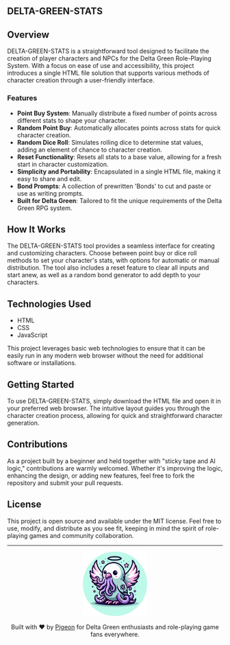 ## DELTA-GREEN-STATS

## Overview
DELTA-GREEN-STATS is a straightforward tool designed to facilitate the creation of player characters and NPCs for the Delta Green Role-Playing System. With a focus on ease of use and accessibility, this project introduces a single HTML file solution that supports various methods of character creation through a user-friendly interface.

### Features
- **Point Buy System**: Manually distribute a fixed number of points across different stats to shape your character.
- **Random Point Buy**: Automatically allocates points across stats for quick character creation.
- **Random Dice Roll**: Simulates rolling dice to determine stat values, adding an element of chance to character creation.
- **Reset Functionality**: Resets all stats to a base value, allowing for a fresh start in character customization.
- **Simplicity and Portability**: Encapsulated in a single HTML file, making it easy to share and edit.
- **Bond Prompts**: A collection of prewritten 'Bonds' to cut and paste or use as writing prompts.
- **Built for Delta Green**: Tailored to fit the unique requirements of the Delta Green RPG system.

## How It Works
The DELTA-GREEN-STATS tool provides a seamless interface for creating and customizing characters. Choose between point buy or dice roll methods to set your character's stats, with options for automatic or manual distribution. The tool also includes a reset feature to clear all inputs and start anew, as well as a random bond generator to add depth to your characters.

## Technologies Used
- HTML
- CSS
- JavaScript

This project leverages basic web technologies to ensure that it can be easily run in any modern web browser without the need for additional software or installations.

## Getting Started
To use DELTA-GREEN-STATS, simply download the HTML file and open it in your preferred web browser. The intuitive layout guides you through the character creation process, allowing for quick and straightforward character generation.

## Contributions
As a project built by a beginner and held together with "sticky tape and AI logic," contributions are warmly welcomed. Whether it's improving the logic, enhancing the design, or adding new features, feel free to fork the repository and submit your pull requests.

## License
This project is open source and available under the MIT license. Feel free to use, modify, and distribute as you see fit, keeping in mind the spirit of role-playing games and community collaboration.

---
<div align="center">
    <img src="https://github.com/PigeonFX/DELTA-GREEN-STATS/blob/main/pigeon%20logo.png?raw=true" width="150" height="150">
</div>

<p align="center">
  Built with ❤️ by <a href="https://github.com/PigeonFX">Pigeon</a> for Delta Green enthusiasts and role-playing game fans everywhere.
</p>


